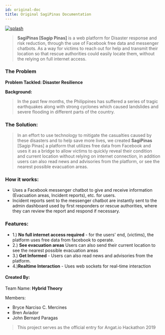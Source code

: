 ```yaml
---
id: original-doc
title: Original SagiPinas Documentation
---
```


<!-- ## SagiPinas -->

[![splash](https://quadroloop.github.io/bobaux/sagip.png)]()

> **SagiPinas [Sagip Pinas]** is a web platform for Disaster response and risk reduction, through the use of Facebook free data and messenger chatbots. As a way for victims to reach out for help and transmit their location so that rescue authorities could easily locate them, without the relying on full internet access.

### The Problem

**Problem Tackled: Disaster Resilience**

**Background:**

> In the past few months, the Philippines has suffered a series of tragic earthquakes along with strong cyclones which caused landslides and severe flooding in different parts of the country.

### The Solution:

> In an effort to use technology to mitigate the casualties caused by these disasters and to help save more lives, we created **SagiPinas** [Sagip Pinas] a platform that utilizes free data from Facebook and uses it as a bridge to allow victims to quickly reveal their condition and current location without relying on internet connection, in addition users can also read news and advisories from the platform, or see the nearest possible evacuation areas.

### How it works:

- Uses a Facebook messenger chatbot to give and receive information (Evacuation areas, Incident reports), etc. for users.
- Incident reports sent to the messenger chatbot are instantly sent to the admin dashboard used by first responders or rescue authorities, where they can review the report and respond if necessary.

### Features:

- 1.) **No full internet access required** - for the users' end, (victims), the platform uses free data from facebook to operate.
- 2.) **See evacuation areas** Users can also send their current location to see the nearest possible evacuation areas
- 3.) **Get Informed** - Users can also read news and advisories from the platform.
- 4.)**Realtime Interaction** - Uses web sockets for real-time interaction

#### Created By:

Team Name: **Hybrid Theory**

Members:

- Bryce Narciso C. Mercines
- Bren Aviador
- John Bernard Paragas

> This project serves as the official entry for Angat.io Hackathon 2019
